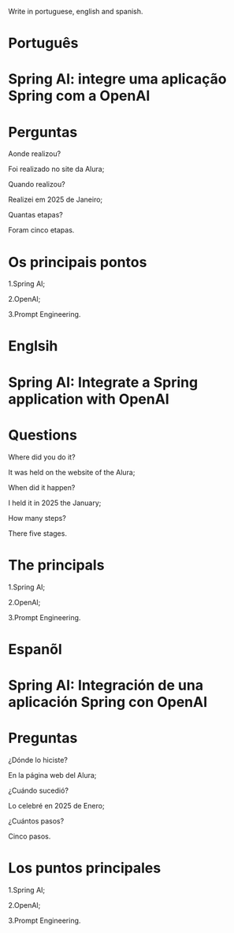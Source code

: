 Write in portuguese, english and spanish.

# Português

# Spring AI: integre uma aplicação Spring com a OpenAI

# Perguntas

Aonde realizou?

Foi realizado no site da Alura;

Quando realizou?

Realizei em 2025 de Janeiro;

Quantas etapas?

Foram cinco etapas.

# Os principais pontos

1.Spring AI;

2.OpenAI;

3.Prompt Engineering.

# Englsih

#  Spring AI: Integrate a Spring application with OpenAI

# Questions

Where did you do it?

It was held on the website of the Alura;

When did it happen?

I held it in 2025 the January;

How many steps?

There five stages.

# The principals

1.Spring AI;

2.OpenAI;

3.Prompt Engineering.


# Espanõl

# Spring AI: Integración de una aplicación Spring con OpenAI

# Preguntas

¿Dónde lo hiciste?

En la página web del Alura;

¿Cuándo sucedió?

Lo celebré en 2025 de Enero;

¿Cuántos pasos?

Cinco  pasos.

# Los puntos principales

1.Spring AI;

2.OpenAI;

3.Prompt Engineering.
